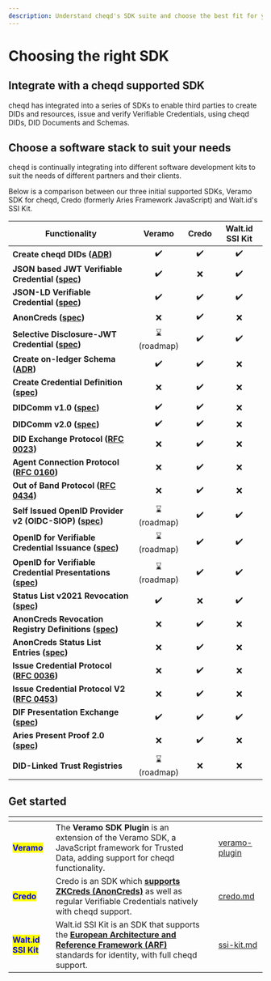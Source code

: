 ```yaml
---
description: Understand cheqd's SDK suite and choose the best fit for your project.
---
```


# Choosing the right SDK

## Integrate with a cheqd supported SDK

cheqd has integrated into a series of SDKs to enable third parties to create DIDs and resources, issue and verify Verifiable Credentials, using cheqd DIDs, DID Documents and Schemas.

## Choose a software stack to suit your needs

cheqd is continually integrating into different software development kits to suit the needs of different partners and their clients.

Below is a comparison between our three initial supported SDKs, Veramo SDK for cheqd, Credo (formerly Aries Framework JavaScript) and Walt.id's SSI Kit.

| Functionality                                                                                                                                            |   Veramo   | Credo | Walt.id SSI Kit |
| -------------------------------------------------------------------------------------------------------------------------------------------------------- | :--------: | :---: | :-------------: |
| **Create cheqd DIDs (**[**ADR**](../architecture/adr-list/adr-001-cheqd-did-method.md)**)**                                                              |     ✔️     |   ✔️  |        ✔️       |
| **JSON based JWT Verifiable Credential (**[**spec**](https://www.w3.org/TR/vc-data-model/)**)**                                                          |     ✔️     |   ❌   |        ✔️       |
| **JSON-LD Verifiable Credential (**[**spec**](https://www.w3.org/TR/vc-data-model/)**)**                                                                 |     ✔️     |   ✔️  |        ✔️       |
| **AnonCreds (**[**spec**](https://hyperledger.github.io/anoncreds-spec/)**)**                                                                            |      ❌     |   ✔️  |        ❌        |
| **Selective Disclosure-JWT Credential (**[**spec**](https://datatracker.ietf.org/doc/draft-ietf-oauth-selective-disclosure-jwt/)**)**                    | ⌛(roadmap) |   ✔️  |        ✔️       |
| **Create on-ledger Schema (**[**ADR**](../architecture/adr-list/adr-002-did-linked-resources.md)**)**                                                    |     ✔️     |   ✔️  |        ❌        |
| **Create Credential Definition (**[**spec**](../advanced/anoncreds/)**)**                                                                                |      ❌     |   ✔️  |        ❌        |
| **DIDComm v1.0 (**[**spec**](https://didcomm.org/basicmessage/1.0/)**)**                                                                                 |     ✔️     |   ✔️  |        ❌        |
| **DIDComm v2.0 (**[**spec**](https://identity.foundation/didcomm-messaging/spec/)**)**                                                                   |     ✔️     |   ✔️  |        ❌        |
| **DID Exchange Protocol (**[**RFC 0023**](https://github.com/hyperledger/aries-rfcs/tree/main/features/0023-did-exchange)**)**                           |      ❌     |   ✔️  |        ❌        |
| **Agent Connection Protocol (**[**RFC 0160**](https://github.com/hyperledger/aries-rfcs/blob/main/features/0160-connection-protocol/README.md)**)**      |      ❌     |   ✔️  |        ❌        |
| **Out of Band Protocol (**[**RFC 0434**](https://github.com/hyperledger/aries-rfcs/blob/main/features/0434-outofband/README.md)**)**                     |      ❌     |   ✔️  |        ❌        |
| **Self Issued OpenID Provider v2 (OIDC-SIOP) (**[**spec**](https://openid.net/specs/openid-connect-self-issued-v2-1\_0.html)**)**                        | ⌛(roadmap) |   ✔️  |        ✔️       |
| **OpenID for Verifiable Credential Issuance (**[**spec**](https://openid.net/specs/openid-4-verifiable-credential-issuance-1\_0.html)**)**               | ⌛(roadmap) |   ✔️  |        ✔️       |
| **OpenID for Verifiable Credential Presentations (**[**spec**](https://openid.net/specs/openid-4-verifiable-presentations-1\_0.html)**)**                | ⌛(roadmap) |   ✔️  |        ✔️       |
| **Status List v2021 Revocation (**[**spec**](https://www.w3.org/TR/vc-status-list/)**)**                                                                 |     ✔️     |   ❌   |        ✔️       |
| **AnonCreds Revocation Registry Definitions (**[**spec**](https://docs.cheqd.io/identity/guides/anoncreds/revocation-registry-definition)**)**           |      ❌     |   ✔️  |        ❌        |
| **AnonCreds Status List Entries (**[**spec**](https://docs.cheqd.io/identity/guides/anoncreds/revocation-status-list)**)**                               |      ❌     |   ✔️  |        ❌        |
| **Issue Credential Protocol (**[**RFC 0036**](https://github.com/hyperledger/aries-rfcs/blob/master/features/0036-issue-credential/README.md)**)**       |      ❌     |   ✔️  |        ❌        |
| **Issue Credential Protocol V2 (**[**RFC 0453**](https://github.com/hyperledger/aries-rfcs/blob/master/features/0453-issue-credential-v2/README.md)**)** |      ❌     |   ✔️  |        ❌        |
| **DIF Presentation Exchange (**[**spec**](https://identity.foundation/presentation-exchange/)**)**                                                       |     ✔️     |   ✔️  |        ✔️       |
| **Aries Present Proof 2.0 (**[**spec**](https://github.com/hyperledger/aries-rfcs/blob/main/features/0454-present-proof-v2/README.md)**)**               |      ❌     |   ✔️  |        ❌        |
| **DID-Linked Trust Registries**                                                                                                                          | ⌛(roadmap) |   ❌   |        ❌        |



## Get started

<table data-view="cards" data-full-width="false"><thead><tr><th></th><th></th><th></th><th data-hidden data-card-target data-type="content-ref"></th></tr></thead><tbody><tr><td><mark style="color:blue;"><strong>Veramo</strong></mark></td><td>The <strong>Veramo SDK Plugin</strong> is an extension of the Veramo SDK, a JavaScript framework for Trusted Data, adding support for cheqd functionality.</td><td></td><td><a href="veramo-plugin/">veramo-plugin</a></td></tr><tr><td><mark style="color:blue;"><strong>Credo</strong></mark></td><td>Credo is an SDK which <a href="https://hyperledger.github.io/anoncreds-spec/"><strong>supports ZKCreds (AnonCreds)</strong></a> as well as regular Verifiable Credentials natively with cheqd support. </td><td></td><td><a href="credo.md">credo.md</a></td></tr><tr><td><mark style="color:blue;"><strong>Walt.id SSI Kit</strong></mark></td><td>Walt.id SSI Kit is an SDK that supports the <a href="https://digital-strategy.ec.europa.eu/en/library/european-digital-identity-architecture-and-reference-framework-outline"><strong>European Architecture and Reference Framework (ARF)</strong></a> standards for identity, with full cheqd support. </td><td></td><td><a href="ssi-kit.md">ssi-kit.md</a></td></tr></tbody></table>

